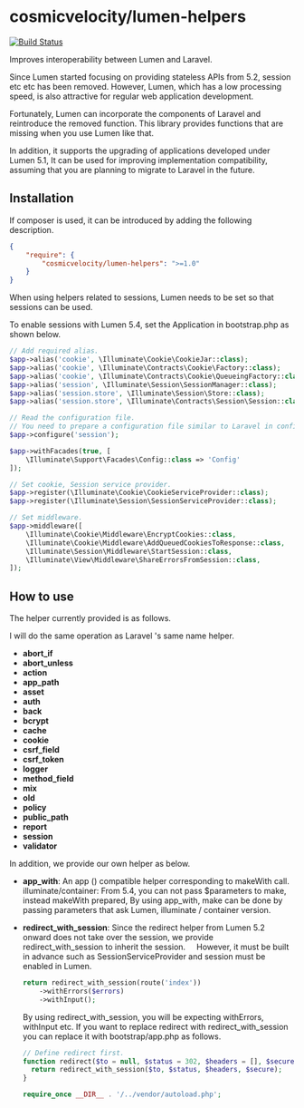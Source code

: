 # cosmicvelocity/lumen-helpers
[![Build Status](https://travis-ci.org/cosmicvelocity/lumen-helpers.svg?branch=master)](https://travis-ci.org/cosmicvelocity/lumen-helpers)

Improves interoperability between Lumen and Laravel.

Since Lumen started focusing on providing stateless APIs from 5.2, session etc etc has been removed.
However, Lumen, which has a low processing speed, is also attractive for regular web application development.

Fortunately, Lumen can incorporate the components of Laravel and reintroduce the removed function.
This library provides functions that are missing when you use Lumen like that.

In addition, it supports the upgrading of applications developed under Lumen 5.1,
It can be used for improving implementation compatibility, assuming that you are planning to migrate to Laravel in the future.

## Installation
If composer is used, it can be introduced by adding the following description.

```json
{
    "require": {
        "cosmicvelocity/lumen-helpers": ">=1.0"
    }
}
```

When using helpers related to sessions, Lumen needs to be set so that sessions can be used.

To enable sessions with Lumen 5.4, set the Application in bootstrap.php as shown below.
  
```php
// Add required alias.
$app->alias('cookie', \Illuminate\Cookie\CookieJar::class);
$app->alias('cookie', \Illuminate\Contracts\Cookie\Factory::class);
$app->alias('cookie', \Illuminate\Contracts\Cookie\QueueingFactory::class);
$app->alias('session', \Illuminate\Session\SessionManager::class);
$app->alias('session.store', \Illuminate\Session\Store::class);
$app->alias('session.store', \Illuminate\Contracts\Session\Session::class);

// Read the configuration file.
// You need to prepare a configuration file similar to Laravel in config/session.php.
$app->configure('session');

$app->withFacades(true, [
    \Illuminate\Support\Facades\Config::class => 'Config'
]);

// Set cookie, Session service provider.
$app->register(\Illuminate\Cookie\CookieServiceProvider::class);
$app->register(\Illuminate\Session\SessionServiceProvider::class);

// Set middleware.
$app->middleware([
    \Illuminate\Cookie\Middleware\EncryptCookies::class,
    \Illuminate\Cookie\Middleware\AddQueuedCookiesToResponse::class,
    \Illuminate\Session\Middleware\StartSession::class,
    \Illuminate\View\Middleware\ShareErrorsFromSession::class,
]);
```

## How to use
The helper currently provided is as follows.

I will do the same operation as Laravel 's same name helper.

- **abort_if**
- **abort_unless**
- **action**
- **app_path**
- **asset**
- **auth**
- **back**
- **bcrypt**
- **cache**
- **cookie**
- **csrf_field**
- **csrf_token**
- **logger**
- **method_field**
- **mix**
- **old**
- **policy**
- **public_path**
- **report**
- **session**
- **validator**

In addition, we provide our own helper as below.

- **app_with**:
    An app () compatible helper corresponding to makeWith call.
    illuminate/container: From 5.4, you can not pass $parameters to make, instead makeWith prepared,
    By using app_with, make can be done by passing parameters that ask Lumen, illuminate / container version.

- **redirect_with_session**:
    Since the redirect helper from Lumen 5.2 onward does not take over the session, we provide redirect_with_session to inherit the session.
    However, it must be built in advance such as SessionServiceProvider and session must be enabled in Lumen.

    ```php
    return redirect_with_session(route('index'))
        ->withErrors($errors)
        ->withInput();
    ```

    By using redirect_with_session, you will be expecting withErrors, withInput etc.
    If you want to replace redirect with redirect_with_session you can replace it with bootstrap/app.php as follows.
    
    ```php
    // Define redirect first.
    function redirect($to = null, $status = 302, $headers = [], $secure = null) {
      return redirect_with_session($to, $status, $headers, $secure);
    }
  
    require_once __DIR__ . '/../vendor/autoload.php';
    ```
